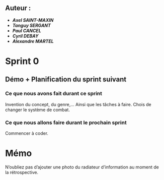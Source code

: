 ## Auteur :
- ***Axel SAINT-MAXIN***
- ***Tanguy SERGANT***
- ***Paul CANCEL***
- ***Cyril DEBAY***
- ***Alexandre MARTEL***

# Sprint 0

## Démo + Planification du sprint suivant

### Ce que nous avons fait durant ce sprint
Invention du concept, du genre,... Ainsi que les tâches à faire.
Chois de changer le système de combat.

### Ce que nous allons faire durant le prochain sprint
Commencer à coder. 

# Mémo
N’oubliez pas d’ajouter une photo du radiateur d’information au moment de la rétrospective.



